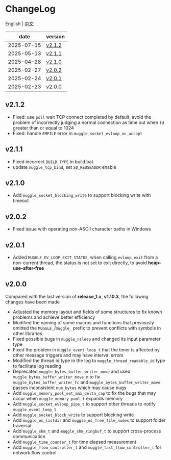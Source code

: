# ChangeLog 
English | [中文](./CHANGELOG_cn.md)

| date | version |
| ---- | ---- |
| 2025-07-15 | [v2.1.2](#v212) |
| 2025-05-13 | [v2.1.1](#v211) |
| 2025-04-28 | [v2.1.0](#v210) |
| 2025-02-27 | [v2.0.2](#v202) |
| 2025-02-24 | [v2.0.1](#v201) |
| 2025-02-23 | [v2.0.0](#v200) |

## v2.1.2
* Fixed: use `poll` wait TCP connect completed by default, avoid the problem of incorrectly judging a normal connection as time out when `fd` greater than or equal to 1024
* Fixed: handle `EMFILE` error in `muggle_socket_evloop_on_accept`

## v2.1.1
* Fixed incorrect `BUILD_TYPE` in build.bat
* update `muggle_tcp_bind`, set `SO_REUSEADDR` enable

## v2.1.0
* Add `muggle_socket_blocking_write` to support blocking write with timeout

## v2.0.2
* Fixed issue with operating non-ASCII character paths in Windows

## v2.0.1
* Added `MUGGLE_EV_LOOP_EXIT_STATUS`, when calling `evloop_exit` from a non-current thread, the status is not set to exit directly, to avoid **heap-use-after-free**

## v2.0.0
Compared with the last version of **release_1.x**, **v1.10.3**, the following changes have been made
* Adjusted the memory layout and fields of some structures to fix known problems and achieve better efficiency
* Modified the naming of some macros and functions that previously omitted the `MUGGLE_`/`muggle_` prefix to prevent conflicts with symbols in other libraries
* Fixed possible bugs in `muggle_nsleep` and changed its input parameter type
* Fixed the problem in `muggle_event_loop_t` that the timer is affected by other message triggers and may have interval errors
* Modified the thread id type in the log to `muggle_thread_readable_id` type to facilitate log reading
* Deprecated `muggle_bytes_buffer_writer_move` and used `muggle_bytes_buffer_writer_move_n` to fix `muggle_bytes_buffer_writer_fc` and `muggle_bytes_buffer_writer_move` passes inconsistent `num_bytes` which may cause bugs
* Add `muggle_memory_pool_set_max_delta_cap` to fix the bugs that may occur when `muggle_memory_pool_t` expands memory
* Add `muggle_socket_evloop_pipe_t` to support other threads to notify `muggle_event_loop_t`
* Add `muggle_socket_block_write` to support blocking write
* Add `muggle_os_listdir` and `muggle_os_free_file_nodes` to support folder traversal
* Add `muggle_shm_t` and `muggle_shm_ringbuf_t` to support cross-process communication
* Add `muggle_time_counter_t` for time elapsed measurement
* Add `muggle_flow_controller_t` and `muggle_fast_flow_controller_t` for network flow control

